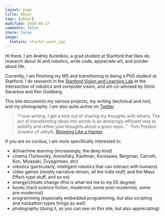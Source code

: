 ```yaml
---
layout: page
title: About
tags: [about]
modified: 2018-08-17
comments: false
share: false
image:
  feature: starter-pack.jpg
---
```


Hi there. I am Andrey Kurenkov, a grad student at Stanford that likes do research about AI and robotics, write code, appreciate art, and ponder about life. 

Currently, I am finishing my MS and transitioning to being a PhD student at Stanford. I do research in the [Stanford Vision and Learning Lab](http://svl.stanford.edu/home) at the intersection of robotics and computer vision, and am co-advised by Silvio Savarese and Ken Goldberg. 

This site documents my various projects, my writing (technical and not), and my photography. I am also quite active on [Twitter](https://twitter.com/andrey_kurenkov).

> "I love writing. I get a kick out of sharing my thoughts with others. The act of transforming ideas into words is an amazingly efficient way to solidify and refine your thoughts about a given topic. " -Tom Preston (creator of Jekyll), [Blogging Like a Hacker](http://tom.preston-werner.com/2008/11/17/blogging-like-a-hacker.html)

If you are so curious, I am more specifically interested in: 

* AI/machine learning (increasingly, the  deep kind)
* cinema (Tarkovsky, Aronofsky, Kaufman, Kurosawa, Bergman, Carruth, Kon, Miyazaki, Zvyagintsev, etc)
* robotics (particularly, intelligent robotics that can interact with humans)
* video games (mostly narrative-driven, all the indie stuff, and the Mass Effect-type stuff, and so on)
* energy/climate change (this is what led me to my EE degree)
* books (hard science fiction, modernist, some post-modernist, some pre-modernist)
* programming (especially embedded programming, but also scripting and hackathon types things as well)
* photography (doing it, as you can see on this site, but also appreciating)




